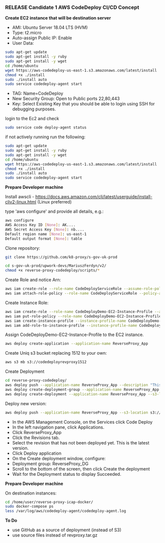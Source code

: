 ### RELEASE Candidate 1 AWS CodeDeploy CI/CD Concept

**Create EC2 instance that will be destination server**

- AMI: Ubuntu Server 18.04 LTS (HVM)
- Type: t2.micro
- Auto-assign Public IP: Enable
- User Data:
``` bash
sudo apt-get update
sudo apt-get install -y ruby
sudo apt-get install -y wget
cd /home/ubuntu
wget https://aws-codedeploy-us-east-1.s3.amazonaws.com/latest/install
chmod +x ./install
sudo ./install auto
sudo service codedeploy-agent start
```

- TAG: Name=CodeDeploy
- New Security Group: Open to Public ports 22,80,443
- Key: Select Existing Key that you should be able to login using SSH for debugging purposes.

login to the Ec2 and check 
``` bash
sudo service code deploy-agent status
```

if not actively running run the following:
``` bash
sudo apt-get update
sudo apt-get install -y ruby
sudo apt-get install -y wget
cd /home/ubuntu
wget https://aws-codedeploy-us-east-1.s3.amazonaws.com/latest/install
chmod +x ./install
sudo ./install auto
sudo service codedeploy-agent start
```

**Prepare Developer machine**

Install awscli - https://docs.aws.amazon.com/cli/latest/userguide/install-cliv2-linux.html (Linux preferred)

type 'aws configure' and provide all details, e.g.:
``` bash
aws configure
AWS Access Key ID [None]: AK....
AWS Secret Access Key [None]: nb....
Default region name [None]: us-east-1
Default output format [None]: table
```

Clone repository:
``` bash
git clone https://github.com/k8-proxy/s-gov-uk-prod
```

``` bash
cd s-gov-uk-prod/upwork-devs/MariuszFerdyn/v2/
chmod +x reverse-proxy-codedeploy/scripts/*
```

Create Role and notice Arn:
``` bash
aws iam create-role --role-name CodeDeployServiceRole --assume-role-policy-document file://CodeDeployDemo-Trust.json
aws iam attach-role-policy --role-name CodeDeployServiceRole --policy-arn arn:aws:iam::aws:policy/service-role/AWSCodeDeployRole
```

Create Instance Role:

``` bash
aws iam create-role --role-name CodeDeployDemo-EC2-Instance-Profile --assume-role-policy-document file://CodeDeployDemo-EC2-Trust.json
aws iam put-role-policy --role-name CodeDeployDemo-EC2-Instance-Profile --policy-name CodeDeployDemo-EC2-Permissions --policy-document file://CodeDeployDemo-EC2-Permissions.json
aws iam create-instance-profile --instance-profile-name CodeDeployDemo-EC2-Instance-Profile
aws iam add-role-to-instance-profile --instance-profile-name CodeDeployDemo-EC2-Instance-Profile --role-name CodeDeployDemo-EC2-Instance-Profile
```

Assign CodeDeployDemo-EC2-Instance-Profile to the EC2 instance.

``` bash
aws deploy create-application --application-name ReverseProxy_App
```

Create Uniq s3 bucket replacing 1512 to your own:

``` bash
aws s3 mb s3://codedeployrevproxy1512
```

Create Deployment

``` bash
cd reverse-proxy-codedeploy/
aws deploy push --application-name ReverseProxy_App --description "This is a revision for the reverse proxy v01" --ignore-hidden-files --s3-location s3://codedeployrevproxy1512/reverseproxy.zip --source .
aws deploy create-deployment-group --application-name ReverseProxy_App --deployment-config-name CodeDeployDefault.AllAtOnce --deployment-group-name ReverseProxy_DG --ec2-tag-filters Key=Name,Value=CodeDeploy,Type=KEY_AND_VALUE --service-role-arn arn:aws:iam::938576707481:role/CodeDeployServiceRole
aws deploy create-deployment --application-name ReverseProxy_App --s3-location bucket=codedeployrevproxy1512,key=reverseproxy.zip,bundleType=zip --deployment-group-name ReverseProxy_DG  --description "This is a revision for the reverse proxy v01"
```

Deploy new version:

``` bash
aws deploy push --application-name ReverseProxy_App --s3-location s3://codedeployrevproxy1512/reverseproxy.zip --ignore-hidden-files
```

- In the AWS Management Console, on the Services click Code Deploy
- In the left navigation pane, click Applications.
- Click ReverseProxy_App
- Click the Revisions tab.
- Select the revision that has not been deployed yet. This is the latest version.
- Click Deploy application
- On the Create deployment window, configure:
- Deployment group: ReverseProxy_DG
- Scroll to the bottom of the screen, then click Create the deployment
- Wait for the Deployment status to display Succeeded.



**Prepare Developer machine**

On destination instances:

``` bash
cd /home/user/reverse-proxy-icap-docker/
sudo docker-compose ps
less /var/log/aws/codedeploy-agent/codedeploy-agent.log
```

**To Do**

- use GitHub as a source of deployment (instead of S3)
- use source files instead of revproxy.tar.gz
